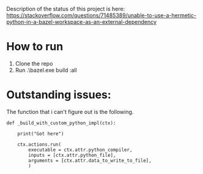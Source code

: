 Description of the status of this project is here:
https://stackoverflow.com/questions/71485389/unable-to-use-a-hermetic-python-in-a-bazel-workspace-as-an-external-dependency

# How to run
1) Clone the repo
2) Run .\bazel.exe build :all


# Outstanding issues:
The function that i can't figure out is the following.

    def _build_with_custom_python_impl(ctx):

        print("Got here")

        ctx.actions.run(
            executable = ctx.attr.python_compiler,
            inputs = [ctx.attr.python_file],
            arguments = [ctx.attr.data_to_write_to_file],
            )
